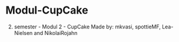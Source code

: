 # Modul-CupCake
2. semester - Modul 2 - CupCake
Made by: mkvasi, spottieMF, Lea-Nielsen and NikolaiRojahn
